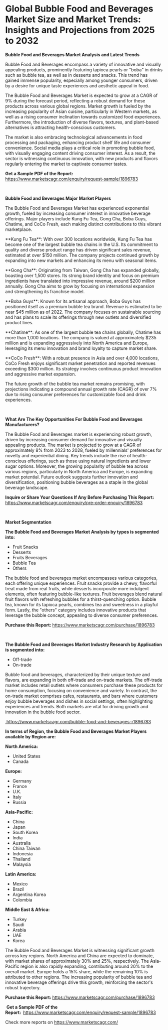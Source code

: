 <p><h1>Global Bubble Food and Beverages Market Size and Market Trends: Insights and Projections from 2025 to 2032</h1></p><p><strong>Bubble Food and Beverages Market Analysis and Latest Trends</strong></p>
<p><p>Bubble Food and Beverages encompass a variety of innovative and visually appealing products, prominently featuring tapioca pearls or "boba" in drinks such as bubble tea, as well as in desserts and snacks. This trend has gained immense popularity, especially among younger consumers, driven by a desire for unique taste experiences and aesthetic appeal in food.</p><p>The Bubble Food and Beverages Market is expected to grow at a CAGR of 9% during the forecast period, reflecting a robust demand for these products across various global regions. Market growth is fueled by the increasing popularity of Asian cuisine, particularly in Western markets, as well as a rising consumer inclination towards customized food experiences. Furthermore, the introduction of diverse flavors, textures, and plant-based alternatives is attracting health-conscious customers.</p><p>The market is also embracing technological advancements in food processing and packaging, enhancing product shelf life and consumer convenience. Social media plays a critical role in promoting bubble food, with visually engaging content driving consumer interest. As a result, the sector is witnessing continuous innovation, with new products and flavors regularly entering the market to captivate consumer tastes.</p></p>
<p><strong>Get a Sample PDF of the Report:&nbsp;</strong> <a href="https://www.marketscagr.com/enquiry/request-sample/1896783?utm_campaign=3533&utm_medium=2&utm_source=Github&utm_content=ia&utm_term=07042025&utm_id=bubble-food-and-beverages">https://www.marketscagr.com/enquiry/request-sample/1896783</a></p>
<p>&nbsp;</p>
<p><strong>Bubble Food and Beverages Major Market Players</strong></p>
<p><p>The Bubble Food and Beverages Market has experienced exponential growth, fueled by increasing consumer interest in innovative beverage offerings. Major players include Kung Fu Tea, Gong Cha, Boba Guys, Chatime, and CoCo Fresh, each making distinct contributions to this vibrant marketplace.</p><p>**Kung Fu Tea**: With over 300 locations worldwide, Kung Fu Tea has become one of the largest bubble tea chains in the U.S. Its commitment to quality and diverse product range has driven significant sales revenue, estimated at over $150 million. The company projects continued growth by expanding into new markets and enhancing its menu with seasonal items.</p><p>**Gong Cha**: Originating from Taiwan, Gong Cha has expanded globally, boasting over 1,500 stores. Its strong brand identity and focus on premium ingredients have translated into impressive revenue, around $200 million annually. Gong Cha aims to grow by focusing on international expansion and strengthening its franchise model.</p><p>**Boba Guys**: Known for its artisanal approach, Boba Guys has positioned itself as a premium bubble tea brand. Revenue is estimated to be near $45 million as of 2022. The company focuses on sustainable sourcing and has plans to scale its offerings through new outlets and diversified product lines.</p><p>**Chatime**: As one of the largest bubble tea chains globally, Chatime has more than 1,000 locations. The company is valued at approximately $235 million and is expanding aggressively into North America and Europe, leveraging its menu innovation and brand loyalty to capture market share.</p><p>**CoCo Fresh**: With a robust presence in Asia and over 4,000 locations, CoCo Fresh enjoys significant market penetration and reported revenues exceeding $300 million. Its strategy involves continuous product innovation and aggressive market expansion.</p><p>The future growth of the bubble tea market remains promising, with projections indicating a compound annual growth rate (CAGR) of over 7% due to rising consumer preferences for customizable food and drink experiences.</p></p>
<p>&nbsp;</p>
<p><strong>What Are The Key Opportunities For Bubble Food and Beverages Manufacturers?</strong></p>
<p><p>The Bubble Food and Beverages market is experiencing robust growth, driven by increasing consumer demand for innovative and visually appealing products. The market is projected to grow at a CAGR of approximately 8% from 2023 to 2028, fueled by millennials' preferences for novelty and experiential dining. Key trends include the rise of health-conscious offerings, such as those using natural ingredients and lower sugar options. Moreover, the growing popularity of bubble tea across various regions, particularly in North America and Europe, is expanding market potential. Future outlook suggests further innovation and diversification, positioning bubble beverages as a staple in the global beverage landscape.</p></p>
<p><strong>Inquire or Share Your Questions If Any Before Purchasing This Report:</strong> <a href="https://www.marketscagr.com/enquiry/pre-order-enquiry/1896783?utm_campaign=3533&utm_medium=2&utm_source=Github&utm_content=ia&utm_term=07042025&utm_id=bubble-food-and-beverages">https://www.marketscagr.com/enquiry/pre-order-enquiry/1896783</a></p>
<p>&nbsp;</p>
<p><strong>Market Segmentation</strong></p>
<p><strong>The Bubble Food and Beverages Market Analysis by types is segmented into:</strong></p>
<p><ul><li>Fruit Snacks</li><li>Desserts</li><li>Fruits Beverages</li><li>Bubble Tea</li><li>Others</li></ul></p>
<p><p>The bubble food and beverages market encompasses various categories, each offering unique experiences. Fruit snacks provide a chewy, flavorful treat made from real fruits, while desserts incorporate more indulgent elements, often featuring bubble-like textures. Fruit beverages blend natural fruit flavors with refreshing bubbles for a thirst-quenching option. Bubble tea, known for its tapioca pearls, combines tea and sweetness in a playful form. Lastly, the "others" category includes innovative products that leverage the bubble concept, appealing to diverse consumer preferences.</p></p>
<p><strong>Purchase this Report:&nbsp;</strong><a href="https://www.marketscagr.com/purchase/1896783?utm_campaign=3533&utm_medium=2&utm_source=Github&utm_content=ia&utm_term=07042025&utm_id=bubble-food-and-beverages">https://www.marketscagr.com/purchase/1896783</a></p>
<p>&nbsp;</p>
<p><strong>The Bubble Food and Beverages Market Industry Research by Application is segmented into:</strong></p>
<p><ul><li>Off-trade</li><li>On-trade</li></ul></p>
<p><p>Bubble food and beverages, characterized by their unique texture and flavors, are expanding in both off-trade and on-trade markets. The off-trade market includes retail outlets where consumers purchase these products for home consumption, focusing on convenience and variety. In contrast, the on-trade market comprises cafes, restaurants, and bars where customers enjoy bubble beverages and dishes in social settings, often highlighting experiences and trends. Both markets are vital for driving growth and innovation in the bubble food sector.</p></p>
<p><a href="https://www.marketscagr.com/bubble-food-and-beverages-r1896783?utm_campaign=3533&utm_medium=2&utm_source=Github&utm_content=ia&utm_term=07042025&utm_id=bubble-food-and-beverages">&nbsp;https://www.marketscagr.com/bubble-food-and-beverages-r1896783</a></p>
<p><strong>In terms of Region, the Bubble Food and Beverages Market Players available by Region are:</strong></p>
<p>
    <p> <strong> North America: </strong>
        <ul>
            <li>United States</li>
            <li>Canada</li>
        </ul>
        </p> 
    <p> <strong> Europe: </strong>
        <ul>
            <li>Germany</li>
            <li>France</li>
            <li>U.K.</li>
            <li>Italy</li>
            <li>Russia</li>
        </ul>
        </p> 
    <p> <strong> Asia-Pacific: </strong>
        <ul>
            <li>China</li>
            <li>Japan</li>
            <li>South Korea</li>
            <li>India</li>
            <li>Australia</li>
            <li>China Taiwan</li>
            <li>Indonesia</li>
            <li>Thailand</li>
            <li>Malaysia</li>
        </ul>
        </p> 
    <p> <strong> Latin America: </strong>
        <ul>
            <li>Mexico</li>
            <li>Brazil</li>
            <li>Argentina Korea</li>
            <li>Colombia</li>
        </ul>
        </p> 
    <p> <strong> Middle East & Africa: </strong>
        <ul>
            <li>Turkey</li>
            <li>Saudi</li>
            <li>Arabia</li>
            <li>UAE</li>
            <li>Korea</li>
        </ul>
    </p>
    </p>
<p><p>The Bubble Food and Beverages Market is witnessing significant growth across key regions. North America and China are expected to dominate, with market shares of approximately 30% and 25%, respectively. The Asia-Pacific region is also rapidly expanding, contributing around 20% to the overall market. Europe holds a 15% share, while the remaining 10% is attributed to other regions. The increasing popularity of bubble tea and innovative beverage offerings drive this growth, reinforcing the sector's robust trajectory.</p></p>
<p><strong>Purchase this Report: </strong><a href="https://www.marketscagr.com/purchase/1896783?utm_campaign=3533&utm_medium=2&utm_source=Github&utm_content=ia&utm_term=07042025&utm_id=bubble-food-and-beverages">https://www.marketscagr.com/purchase/1896783</a></p>
<p>&nbsp;<strong>Get a Sample PDF of the Report:&nbsp;&nbsp;</strong><a href="https://www.marketscagr.com/enquiry/request-sample/1896783?utm_campaign=3533&utm_medium=2&utm_source=Github&utm_content=ia&utm_term=07042025&utm_id=bubble-food-and-beverages">https://www.marketscagr.com/enquiry/request-sample/1896783</a></p>
<p><strong></strong></p>
<p>Check more reports on <a href="https://www.marketscagr.com/?utm_campaign=3533&utm_medium=2&utm_source=Github&utm_content=ia&utm_term=07042025&utm_id=bubble-food-and-beverages">https://www.marketscagr.com/</a></p>